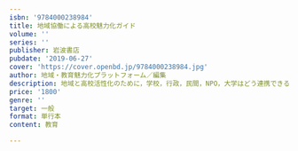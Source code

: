 ```yaml
---
isbn: '9784000238984'
title: 地域協働による高校魅力化ガイド
volume: ''
series: ''
publisher: 岩波書店
pubdate: '2019-06-27'
cover: 'https://cover.openbd.jp/9784000238984.jpg'
author: 地域・教育魅力化プラットフォーム／編集
description: 地域と高校活性化のために，学校，行政，民間，NPO，大学はどう連携できるのか．わかる・使えるテキスト．
price: '1800'
genre: ''
target: 一般
format: 単行本
content: 教育

---
```

